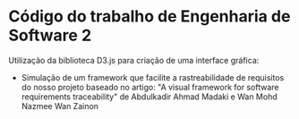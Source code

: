 # Código do trabalho de Engenharia de Software 2

Utilização da biblioteca D3.js para criação de uma interface gráfica:

- Simulação de um framework que facilite a rastreabilidade de requisitos do nosso projeto baseado no artigo: "A visual framework for software requirements traceability" de Abdulkadir Ahmad Madaki e  Wan Mohd Nazmee Wan Zainon
